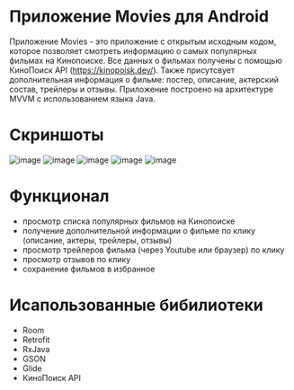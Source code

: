 # Приложение Movies для Android

Приложение Movies - это приложение с открытым исходным кодом, которое позволяет смотреть информацию о самых популярных фильмах на Кинопоиске. 
Все данных о фильмах получены с помощью КиноПоиск API (https://kinopoisk.dev/).
Также присутсвует дополнительная информация о фильме: постер, описание, актерский состав, трейлеры и отзывы.
Приложение построено на архитектуре MVVM с использованием языка Java.

# Скриншоты
![image](https://user-images.githubusercontent.com/82594290/195611498-f7c01dab-15e1-46e5-9149-f54a9a0bc303.png)
![image](https://user-images.githubusercontent.com/82594290/195611530-4e39a8f9-d601-446e-ac16-5c3090c2f991.png)
![image](https://user-images.githubusercontent.com/82594290/195611556-55ad99b6-b653-49d9-a3b9-64b95d626ee4.png)
![image](https://user-images.githubusercontent.com/82594290/195611690-481126c3-986d-4998-97af-545e6e3b1e30.png)
![image](https://user-images.githubusercontent.com/82594290/195611716-a2b0255e-4ddf-430f-a5d6-f0f768bbbcf4.png)


# Функционал
- просмотр списка популярных фильмов на Кинопоиске
- получение дополнительной информации о фильме по клику (описание, актеры, трейлеры, отзывы)
- просмотр трейлеров фильма (через Youtube или браузер) по клику
- просмотр отзывов по клику
- сохранение фильмов в избранное

# Исапользованные бибилиотеки
- Room
- Retrofit
- RxJava
- GSON
- Glide
- КиноПоиск API
